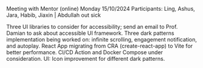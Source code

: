 Meeting with Mentor (online)
Monday 15/10/2024
Participants: Ling, Ashus, Jara, Habib, Jiaxin | Abdullah out sick

Three UI libraries to consider for accessibility; send an email to Prof. Damian to ask about accessible UI framework.
Three dark patterns implementation being worked on: infinite scrolling, engagement notification, and autoplay.
React App migrating from CRA (create-react-app) to Vite for better performance.
CI/CD Action and Docker Compose under consideration.
UI: Icon improvement for different dark patterns.
